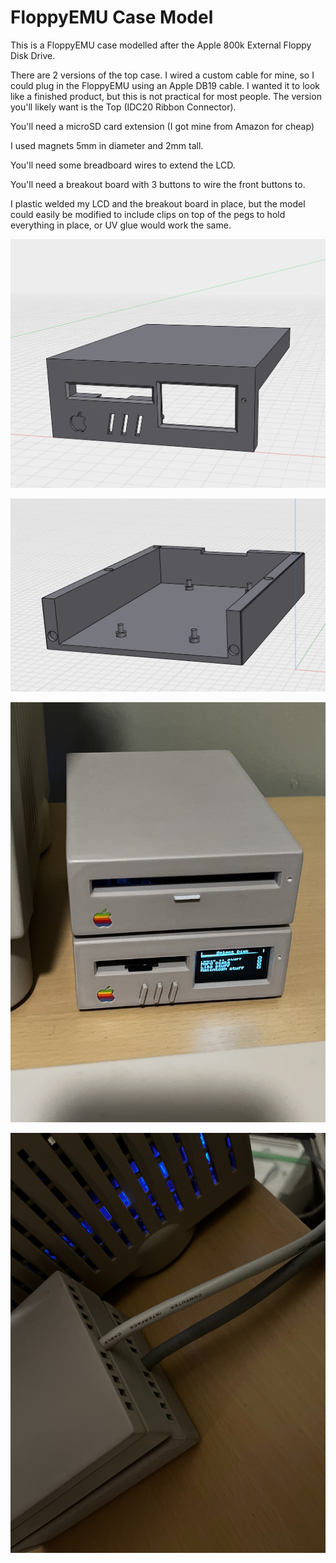 # FloppyEMU Case Model

This is a FloppyEMU case modelled after the Apple 800k External Floppy Disk Drive.

There are 2 versions of the top case. I wired a custom cable for mine, so I could plug in the FloppyEMU using an Apple DB19 cable. I wanted it to look like a finished product, but this is not practical for most people. The version you'll likely want is the Top (IDC20 Ribbon Connector).

You'll need a microSD card extension (I got mine from Amazon for cheap)

I used magnets 5mm in diameter and 2mm tall.

You'll need some breadboard wires to extend the LCD.

You'll need a breakout board with 3 buttons to wire the front buttons to.

I plastic welded my LCD and the breakout board in place, but the model could easily be modified to include clips on top of the pegs to hold everything in place, or UV glue would work the same.

![Model (Top)](https://raw.githubusercontent.com/mcbeav/model-floppyemu.apple.800k/refs/heads/main/photos/top.PNG)


![Model (Bottom)](https://raw.githubusercontent.com/mcbeav/model-floppyemu.apple.800k/refs/heads/main/photos/bottom.PNG)


![BlueSCSI Stacked On Top Of FloppyEMU](https://raw.githubusercontent.com/mcbeav/model-floppyemu.apple.800k/refs/heads/main/photos/front.jpeg)


![Back Of FloppyEMU](https://raw.githubusercontent.com/mcbeav/model-floppyemu.apple.800k/refs/heads/main/photos/back.jpg)